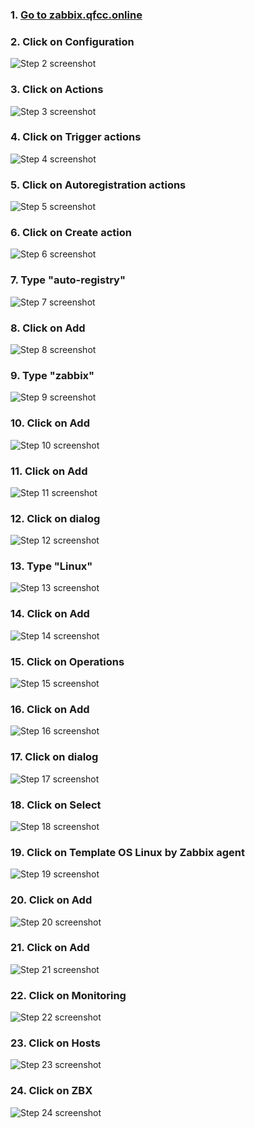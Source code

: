 ### 1. [Go to zabbix.qfcc.online](https://zabbix.qfcc.online/zabbix.php?action=dashboard.view)


### 2. Click on Configuration
![Step 2 screenshot](https://images.tango.us/workflows/05223e2e-3148-4113-afd7-d47f160cd911/steps/76c85bda-4d40-4935-aaa8-729b31d06a50/ab72845b-bf60-4648-8f6c-e2702c6d60c4.png?crop=focalpoint&fit=crop&fp-x=0.0634&fp-y=0.5281&fp-z=2.3116&w=1200&blend-align=bottom&blend-mode=normal&blend-x=800&blend64=aHR0cHM6Ly9pbWFnZXMudGFuZ28udXMvc3RhdGljL21hZGUtd2l0aC10YW5nby13YXRlcm1hcmsucG5n&mark-x=-8&mark-y=385&m64=aHR0cHM6Ly9pbWFnZXMudGFuZ28udXMvc3RhdGljL2JsYW5rLnBuZz9tYXNrPWNvcm5lcnMmYm9yZGVyPTglMkNGRjc0NDImdz0zNjgmaD05NiZmaXQ9Y3JvcCZjb3JuZXItcmFkaXVzPTEw)


### 3. Click on Actions
![Step 3 screenshot](https://images.tango.us/workflows/05223e2e-3148-4113-afd7-d47f160cd911/steps/b459ea38-8749-4948-9420-cfe069ca9019/bbaf7e15-2949-44d9-9623-072a325d73c1.png?crop=focalpoint&fit=crop&fp-x=0.0721&fp-y=0.4086&fp-z=2.4084&w=1200&blend-align=bottom&blend-mode=normal&blend-x=800&blend64=aHR0cHM6Ly9pbWFnZXMudGFuZ28udXMvc3RhdGljL21hZGUtd2l0aC10YW5nby13YXRlcm1hcmsucG5n&mark-x=42&mark-y=393&m64=aHR0cHM6Ly9pbWFnZXMudGFuZ28udXMvc3RhdGljL2JsYW5rLnBuZz9tYXNrPWNvcm5lcnMmYm9yZGVyPTglMkNGRjc0NDImdz0zMzMmaD04MCZmaXQ9Y3JvcCZjb3JuZXItcmFkaXVzPTEw)


### 4. Click on Trigger actions
![Step 4 screenshot](https://images.tango.us/workflows/05223e2e-3148-4113-afd7-d47f160cd911/steps/7aebfc7a-2883-4981-af2a-ff7a4490a528/97cb7a03-d9f7-4b2f-b5f3-ece77dba1f41.png?crop=focalpoint&fit=crop&fp-x=0.1917&fp-y=0.0226&fp-z=2.3752&w=1200&blend-align=bottom&blend-mode=normal&blend-x=800&blend64=aHR0cHM6Ly9pbWFnZXMudGFuZ28udXMvc3RhdGljL21hZGUtd2l0aC10YW5nby13YXRlcm1hcmsucG5n&mark-x=374&mark-y=12&m64=aHR0cHM6Ly9pbWFnZXMudGFuZ28udXMvc3RhdGljL2JsYW5rLnBuZz9tYXNrPWNvcm5lcnMmYm9yZGVyPTglMkNGRjc0NDImdz0zNDUmaD02OCZmaXQ9Y3JvcCZjb3JuZXItcmFkaXVzPTEw)


### 5. Click on Autoregistration actions
![Step 5 screenshot](https://images.tango.us/workflows/05223e2e-3148-4113-afd7-d47f160cd911/steps/153619e8-151c-4f6c-a5ea-80432c3431b9/35541021-0431-4406-bd65-dbf858f8b8a5.png?crop=focalpoint&fit=crop&fp-x=0.2094&fp-y=0.1114&fp-z=2.1975&w=1200&blend-align=bottom&blend-mode=normal&blend-x=800&blend64=aHR0cHM6Ly9pbWFnZXMudGFuZ28udXMvc3RhdGljL21hZGUtd2l0aC10YW5nby13YXRlcm1hcmsucG5n&mark-x=348&mark-y=182&m64=aHR0cHM6Ly9pbWFnZXMudGFuZ28udXMvc3RhdGljL2JsYW5rLnBuZz9tYXNrPWNvcm5lcnMmYm9yZGVyPTglMkNGRjc0NDImdz00MDkmaD02MSZmaXQ9Y3JvcCZjb3JuZXItcmFkaXVzPTEw)


### 6. Click on Create action
![Step 6 screenshot](https://images.tango.us/workflows/05223e2e-3148-4113-afd7-d47f160cd911/steps/174e1145-5f03-43f3-928b-069084f16bab/a7305ec5-ad9f-4963-aa71-5db226fcc58c.png?crop=focalpoint&fit=crop&fp-x=0.9690&fp-y=0.0226&fp-z=3.0109&w=1200&blend-align=bottom&blend-mode=normal&blend-x=800&blend64=aHR0cHM6Ly9pbWFnZXMudGFuZ28udXMvc3RhdGljL21hZGUtd2l0aC10YW5nby13YXRlcm1hcmsucG5n&mark-x=953&mark-y=17&m64=aHR0cHM6Ly9pbWFnZXMudGFuZ28udXMvc3RhdGljL2JsYW5rLnBuZz9tYXNrPWNvcm5lcnMmYm9yZGVyPTglMkNGRjc0NDImdz0yNzEmaD04NCZmaXQ9Y3JvcCZjb3JuZXItcmFkaXVzPTEw)


### 7. Type "auto-registry"
![Step 7 screenshot](https://images.tango.us/workflows/05223e2e-3148-4113-afd7-d47f160cd911/steps/aa64328d-fbd2-4faf-9f80-eabfcd8f99d5/bfa7d35d-244d-46e5-a8a3-41e580b70fdd.png?crop=focalpoint&fit=crop&fp-x=0.4413&fp-y=0.1155&fp-z=1.5771&w=1200&blend-align=bottom&blend-mode=normal&blend-x=800&blend64=aHR0cHM6Ly9pbWFnZXMudGFuZ28udXMvc3RhdGljL21hZGUtd2l0aC10YW5nby13YXRlcm1hcmsucG5n&mark-x=284&mark-y=136&m64=aHR0cHM6Ly9pbWFnZXMudGFuZ28udXMvc3RhdGljL2JsYW5rLnBuZz9tYXNrPWNvcm5lcnMmYm9yZGVyPTglMkNGRjc0NDImdz02MzImaD00NCZmaXQ9Y3JvcCZjb3JuZXItcmFkaXVzPTEw)


### 8. Click on Add
![Step 8 screenshot](https://images.tango.us/workflows/05223e2e-3148-4113-afd7-d47f160cd911/steps/7a06af7a-f4cc-4b78-bfee-553807c0352d/0ea73578-0cb8-4528-b177-f7161b558b58.png?crop=focalpoint&fit=crop&fp-x=0.2893&fp-y=0.1747&fp-z=3.0951&w=1200&blend-align=bottom&blend-mode=normal&blend-x=800&blend64=aHR0cHM6Ly9pbWFnZXMudGFuZ28udXMvc3RhdGljL21hZGUtd2l0aC10YW5nby13YXRlcm1hcmsucG5n&mark-x=560&mark-y=402&m64=aHR0cHM6Ly9pbWFnZXMudGFuZ28udXMvc3RhdGljL2JsYW5rLnBuZz9tYXNrPWNvcm5lcnMmYm9yZGVyPTglMkNGRjc0NDImdz03OSZoPTYyJmZpdD1jcm9wJmNvcm5lci1yYWRpdXM9MTA%3D)


### 9. Type "zabbix"
![Step 9 screenshot](https://images.tango.us/workflows/05223e2e-3148-4113-afd7-d47f160cd911/steps/8d985baa-b9bc-4c77-a98d-04dddd5376f9/c068a8f6-25e1-40f3-b757-499a680b076f.png?crop=focalpoint&fit=crop&fp-x=0.4909&fp-y=0.5331&fp-z=1.9942&w=1200&blend-align=bottom&blend-mode=normal&blend-x=800&blend64=aHR0cHM6Ly9pbWFnZXMudGFuZ28udXMvc3RhdGljL21hZGUtd2l0aC10YW5nby13YXRlcm1hcmsucG5n&mark-x=359&mark-y=405&m64=aHR0cHM6Ly9pbWFnZXMudGFuZ28udXMvc3RhdGljL2JsYW5rLnBuZz9tYXNrPWNvcm5lcnMmYm9yZGVyPTglMkNGRjc0NDImdz00ODImaD01NSZmaXQ9Y3JvcCZjb3JuZXItcmFkaXVzPTEw)


### 10. Click on Add
![Step 10 screenshot](https://images.tango.us/workflows/05223e2e-3148-4113-afd7-d47f160cd911/steps/024799a0-bdf6-4b04-99d5-bdb6c4707716/af498697-56b3-4014-9786-04a54c2af9fb.png?crop=focalpoint&fit=crop&fp-x=0.5951&fp-y=0.5723&fp-z=2.9519&w=1200&blend-align=bottom&blend-mode=normal&blend-x=800&blend64=aHR0cHM6Ly9pbWFnZXMudGFuZ28udXMvc3RhdGljL21hZGUtd2l0aC10YW5nby13YXRlcm1hcmsucG5n&mark-x=531&mark-y=392&m64=aHR0cHM6Ly9pbWFnZXMudGFuZ28udXMvc3RhdGljL2JsYW5rLnBuZz9tYXNrPWNvcm5lcnMmYm9yZGVyPTglMkNGRjc0NDImdz0xMzcmaD04MiZmaXQ9Y3JvcCZjb3JuZXItcmFkaXVzPTEw)


### 11. Click on Add
![Step 11 screenshot](https://images.tango.us/workflows/05223e2e-3148-4113-afd7-d47f160cd911/steps/107ccb47-a8b0-48c0-b0ef-68fde1e76e4d/a6eb5c33-925d-4956-beea-21ee38128d90.png?crop=focalpoint&fit=crop&fp-x=0.2893&fp-y=0.2013&fp-z=3.0951&w=1200&blend-align=bottom&blend-mode=normal&blend-x=800&blend64=aHR0cHM6Ly9pbWFnZXMudGFuZ28udXMvc3RhdGljL21hZGUtd2l0aC10YW5nby13YXRlcm1hcmsucG5n&mark-x=560&mark-y=402&m64=aHR0cHM6Ly9pbWFnZXMudGFuZ28udXMvc3RhdGljL2JsYW5rLnBuZz9tYXNrPWNvcm5lcnMmYm9yZGVyPTglMkNGRjc0NDImdz03OSZoPTYyJmZpdD1jcm9wJmNvcm5lci1yYWRpdXM9MTA%3D)


### 12. Click on dialog
![Step 12 screenshot](https://images.tango.us/workflows/05223e2e-3148-4113-afd7-d47f160cd911/steps/84ac2cb6-2534-4e8e-8b08-4b7985f92081/8357fc5b-d6d1-464e-9c4e-09dfde6cb244.png?crop=focalpoint&fit=crop&fp-x=0.4373&fp-y=0.5141&fp-z=2.5461&w=1200&blend-align=bottom&blend-mode=normal&blend-x=800&blend64=aHR0cHM6Ly9pbWFnZXMudGFuZ28udXMvc3RhdGljL21hZGUtd2l0aC10YW5nby13YXRlcm1hcmsucG5n&mark-x=458&mark-y=398&m64=aHR0cHM6Ly9pbWFnZXMudGFuZ28udXMvc3RhdGljL2JsYW5rLnBuZz9tYXNrPWNvcm5lcnMmYm9yZGVyPTglMkNGRjc0NDImdz0yODMmaD03MSZmaXQ9Y3JvcCZjb3JuZXItcmFkaXVzPTEw)


### 13. Type "Linux"
![Step 13 screenshot](https://images.tango.us/workflows/05223e2e-3148-4113-afd7-d47f160cd911/steps/4813cd84-5448-4b55-88dd-b1b8c4b29f4b/b9a44724-8885-4118-9437-320e33e0ecd5.png?crop=focalpoint&fit=crop&fp-x=0.4909&fp-y=0.5331&fp-z=1.9942&w=1200&blend-align=bottom&blend-mode=normal&blend-x=800&blend64=aHR0cHM6Ly9pbWFnZXMudGFuZ28udXMvc3RhdGljL21hZGUtd2l0aC10YW5nby13YXRlcm1hcmsucG5n&mark-x=359&mark-y=405&m64=aHR0cHM6Ly9pbWFnZXMudGFuZ28udXMvc3RhdGljL2JsYW5rLnBuZz9tYXNrPWNvcm5lcnMmYm9yZGVyPTglMkNGRjc0NDImdz00ODImaD01NSZmaXQ9Y3JvcCZjb3JuZXItcmFkaXVzPTEw)


### 14. Click on Add
![Step 14 screenshot](https://images.tango.us/workflows/05223e2e-3148-4113-afd7-d47f160cd911/steps/bb2a0d8a-aefb-4756-ac5d-50020f14387f/e6f600dc-312e-4eb6-9550-d5cac03febf3.png?crop=focalpoint&fit=crop&fp-x=0.5951&fp-y=0.5723&fp-z=2.9519&w=1200&blend-align=bottom&blend-mode=normal&blend-x=800&blend64=aHR0cHM6Ly9pbWFnZXMudGFuZ28udXMvc3RhdGljL21hZGUtd2l0aC10YW5nby13YXRlcm1hcmsucG5n&mark-x=531&mark-y=392&m64=aHR0cHM6Ly9pbWFnZXMudGFuZ28udXMvc3RhdGljL2JsYW5rLnBuZz9tYXNrPWNvcm5lcnMmYm9yZGVyPTglMkNGRjc0NDImdz0xMzcmaD04MiZmaXQ9Y3JvcCZjb3JuZXItcmFkaXVzPTEw)


### 15. Click on Operations
![Step 15 screenshot](https://images.tango.us/workflows/05223e2e-3148-4113-afd7-d47f160cd911/steps/804b8dd8-d598-4e26-bb6f-dab15e3f2e14/f67da7d3-a688-4256-af90-74c13620e41a.png?crop=focalpoint&fit=crop&fp-x=0.2020&fp-y=0.0720&fp-z=2.7572&w=1200&blend-align=bottom&blend-mode=normal&blend-x=800&blend64=aHR0cHM6Ly9pbWFnZXMudGFuZ28udXMvc3RhdGljL21hZGUtd2l0aC10YW5nby13YXRlcm1hcmsucG5n&mark-x=496&mark-y=127&m64=aHR0cHM6Ly9pbWFnZXMudGFuZ28udXMvc3RhdGljL2JsYW5rLnBuZz9tYXNrPWNvcm5lcnMmYm9yZGVyPTglMkNGRjc0NDImdz0yMDcmaD05MCZmaXQ9Y3JvcCZjb3JuZXItcmFkaXVzPTEw)


### 16. Click on Add
![Step 16 screenshot](https://images.tango.us/workflows/05223e2e-3148-4113-afd7-d47f160cd911/steps/20f3a850-3388-4be1-9685-672b80028e40/775bbad8-2c11-4e1c-9007-dd6227e32f67.png?crop=focalpoint&fit=crop&fp-x=0.2893&fp-y=0.1406&fp-z=3.0951&w=1200&blend-align=bottom&blend-mode=normal&blend-x=800&blend64=aHR0cHM6Ly9pbWFnZXMudGFuZ28udXMvc3RhdGljL21hZGUtd2l0aC10YW5nby13YXRlcm1hcmsucG5n&mark-x=560&mark-y=346&m64=aHR0cHM6Ly9pbWFnZXMudGFuZ28udXMvc3RhdGljL2JsYW5rLnBuZz9tYXNrPWNvcm5lcnMmYm9yZGVyPTglMkNGRjc0NDImdz03OSZoPTYyJmZpdD1jcm9wJmNvcm5lci1yYWRpdXM9MTA%3D)


### 17. Click on dialog
![Step 17 screenshot](https://images.tango.us/workflows/05223e2e-3148-4113-afd7-d47f160cd911/steps/486c9d74-ccd6-4555-9f75-ba9490d0795f/25ece140-f017-4f6d-97b1-91b73adfbd15.png?crop=focalpoint&fit=crop&fp-x=0.4391&fp-y=0.5482&fp-z=2.3154&w=1200&blend-align=bottom&blend-mode=normal&blend-x=800&blend64=aHR0cHM6Ly9pbWFnZXMudGFuZ28udXMvc3RhdGljL21hZGUtd2l0aC10YW5nby13YXRlcm1hcmsucG5n&mark-x=417&mark-y=401&m64=aHR0cHM6Ly9pbWFnZXMudGFuZ28udXMvc3RhdGljL2JsYW5rLnBuZz9tYXNrPWNvcm5lcnMmYm9yZGVyPTglMkNGRjc0NDImdz0zNjYmaD02NCZmaXQ9Y3JvcCZjb3JuZXItcmFkaXVzPTEw)


### 18. Click on Select
![Step 18 screenshot](https://images.tango.us/workflows/05223e2e-3148-4113-afd7-d47f160cd911/steps/7cc8a594-08e5-4656-814b-bfb4e291369d/95720d7e-4847-471f-9b2e-816d56753e60.png?crop=focalpoint&fit=crop&fp-x=0.6197&fp-y=0.5171&fp-z=2.8780&w=1200&blend-align=bottom&blend-mode=normal&blend-x=800&blend64=aHR0cHM6Ly9pbWFnZXMudGFuZ28udXMvc3RhdGljL21hZGUtd2l0aC10YW5nby13YXRlcm1hcmsucG5n&mark-x=518&mark-y=393&m64=aHR0cHM6Ly9pbWFnZXMudGFuZ28udXMvc3RhdGljL2JsYW5rLnBuZz9tYXNrPWNvcm5lcnMmYm9yZGVyPTglMkNGRjc0NDImdz0xNjQmaD04MCZmaXQ9Y3JvcCZjb3JuZXItcmFkaXVzPTEw)


### 19. Click on Template OS Linux by Zabbix agent
![Step 19 screenshot](https://images.tango.us/workflows/05223e2e-3148-4113-afd7-d47f160cd911/steps/895a8eda-229c-4c56-9711-12ee1ee98b36/78876019-4289-4174-afcd-449f2d415a55.png?crop=focalpoint&fit=crop&fp-x=0.3623&fp-y=0.4746&fp-z=2.2549&w=1200&blend-align=bottom&blend-mode=normal&blend-x=800&blend64=aHR0cHM6Ly9pbWFnZXMudGFuZ28udXMvc3RhdGljL21hZGUtd2l0aC10YW5nby13YXRlcm1hcmsucG5n&mark-x=406&mark-y=411&m64=aHR0cHM6Ly9pbWFnZXMudGFuZ28udXMvc3RhdGljL2JsYW5rLnBuZz9tYXNrPWNvcm5lcnMmYm9yZGVyPTglMkNGRjc0NDImdz0zODgmaD00NCZmaXQ9Y3JvcCZjb3JuZXItcmFkaXVzPTEw)


### 20. Click on Add
![Step 20 screenshot](https://images.tango.us/workflows/05223e2e-3148-4113-afd7-d47f160cd911/steps/8f306459-e323-4be7-a4e3-684ce2167324/c2f65e35-df9f-4295-ac44-06c2072f16c5.png?crop=focalpoint&fit=crop&fp-x=0.5951&fp-y=0.5663&fp-z=2.9519&w=1200&blend-align=bottom&blend-mode=normal&blend-x=800&blend64=aHR0cHM6Ly9pbWFnZXMudGFuZ28udXMvc3RhdGljL21hZGUtd2l0aC10YW5nby13YXRlcm1hcmsucG5n&mark-x=531&mark-y=392&m64=aHR0cHM6Ly9pbWFnZXMudGFuZ28udXMvc3RhdGljL2JsYW5rLnBuZz9tYXNrPWNvcm5lcnMmYm9yZGVyPTglMkNGRjc0NDImdz0xMzcmaD04MiZmaXQ9Y3JvcCZjb3JuZXItcmFkaXVzPTEw)


### 21. Click on Add
![Step 21 screenshot](https://images.tango.us/workflows/05223e2e-3148-4113-afd7-d47f160cd911/steps/9a4f0e40-8e25-41a7-9644-1ba591c0615d/683533c0-5143-46c6-8d20-670165e98782.png?crop=focalpoint&fit=crop&fp-x=0.2937&fp-y=0.2395&fp-z=2.9519&w=1200&blend-align=bottom&blend-mode=normal&blend-x=800&blend64=aHR0cHM6Ly9pbWFnZXMudGFuZ28udXMvc3RhdGljL21hZGUtd2l0aC10YW5nby13YXRlcm1hcmsucG5n&mark-x=531&mark-y=392&m64=aHR0cHM6Ly9pbWFnZXMudGFuZ28udXMvc3RhdGljL2JsYW5rLnBuZz9tYXNrPWNvcm5lcnMmYm9yZGVyPTglMkNGRjc0NDImdz0xMzcmaD04MiZmaXQ9Y3JvcCZjb3JuZXItcmFkaXVzPTEw)


### 22. Click on Monitoring
![Step 22 screenshot](https://images.tango.us/workflows/05223e2e-3148-4113-afd7-d47f160cd911/steps/155c281c-7dd1-4512-bff3-e81f08995a7f/326e7291-d4de-4964-94cf-1da99a6a1369.png?crop=focalpoint&fit=crop&fp-x=0.0634&fp-y=0.1285&fp-z=2.3116&w=1200&blend-align=bottom&blend-mode=normal&blend-x=800&blend64=aHR0cHM6Ly9pbWFnZXMudGFuZ28udXMvc3RhdGljL21hZGUtd2l0aC10YW5nby13YXRlcm1hcmsucG5n&mark-x=-8&mark-y=209&m64=aHR0cHM6Ly9pbWFnZXMudGFuZ28udXMvc3RhdGljL2JsYW5rLnBuZz9tYXNrPWNvcm5lcnMmYm9yZGVyPTglMkNGRjc0NDImdz0zNjgmaD05NiZmaXQ9Y3JvcCZjb3JuZXItcmFkaXVzPTEw)


### 23. Click on Hosts
![Step 23 screenshot](https://images.tango.us/workflows/05223e2e-3148-4113-afd7-d47f160cd911/steps/e98f2289-b2b1-4734-a5b7-61d6aaf7939f/5837f3ae-ea42-4d92-951c-94b252661d3e.png?crop=focalpoint&fit=crop&fp-x=0.0721&fp-y=0.2259&fp-z=2.4084&w=1200&blend-align=bottom&blend-mode=normal&blend-x=800&blend64=aHR0cHM6Ly9pbWFnZXMudGFuZ28udXMvc3RhdGljL21hZGUtd2l0aC10YW5nby13YXRlcm1hcmsucG5n&mark-x=42&mark-y=393&m64=aHR0cHM6Ly9pbWFnZXMudGFuZ28udXMvc3RhdGljL2JsYW5rLnBuZz9tYXNrPWNvcm5lcnMmYm9yZGVyPTglMkNGRjc0NDImdz0zMzMmaD04MCZmaXQ9Y3JvcCZjb3JuZXItcmFkaXVzPTEw)


### 24. Click on ZBX
![Step 24 screenshot](https://images.tango.us/workflows/05223e2e-3148-4113-afd7-d47f160cd911/steps/6e8decc4-2ba6-43f7-9dfe-c86bbfcc04e4/ae1473ee-567f-4eaf-bfc3-05bd66fee2f1.png?crop=focalpoint&fit=crop&fp-x=0.3770&fp-y=0.4252&fp-z=3.0497&w=1200&blend-align=bottom&blend-mode=normal&blend-x=800&blend64=aHR0cHM6Ly9pbWFnZXMudGFuZ28udXMvc3RhdGljL21hZGUtd2l0aC10YW5nby13YXRlcm1hcmsucG5n&mark-x=549&mark-y=401&m64=aHR0cHM6Ly9pbWFnZXMudGFuZ28udXMvc3RhdGljL2JsYW5rLnBuZz9tYXNrPWNvcm5lcnMmYm9yZGVyPTglMkNGRjc0NDImdz0xMDImaD02NCZmaXQ9Y3JvcCZjb3JuZXItcmFkaXVzPTEw)
